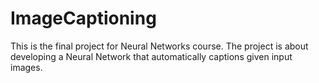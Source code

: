 # ImageCaptioning
This is the final project for Neural Networks course. The project is about developing a Neural Network that automatically captions given input images.

